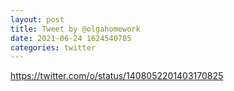 ```yaml
--- 
layout: post 
title: Tweet by @olgahomework 
date: 2021-06-24 1624540785 
categories: twitter 
--- 
```

https://twitter.com/o/status/1408052201403170825